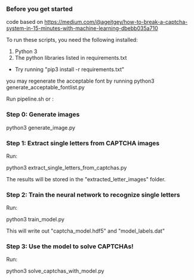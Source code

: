 ### Before you get started

code based on https://medium.com/@ageitgey/how-to-break-a-captcha-system-in-15-minutes-with-machine-learning-dbebb035a710

To run these scripts, you need the following installed:

1. Python 3
2. The python libraries listed in requirements.txt
 - Try running "pip3 install -r requirements.txt"
 
you may regenerate the acceptable font by running python3 generate_acceptable_fontlist.py

Run pipeline.sh or :
 
### Step 0: Generate images

python3 generate_image.py

### Step 1: Extract single letters from CAPTCHA images

Run:

python3 extract_single_letters_from_captchas.py

The results will be stored in the "extracted_letter_images" folder.


### Step 2: Train the neural network to recognize single letters

Run:

python3 train_model.py

This will write out "captcha_model.hdf5" and "model_labels.dat"


### Step 3: Use the model to solve CAPTCHAs!

Run: 

python3 solve_captchas_with_model.py